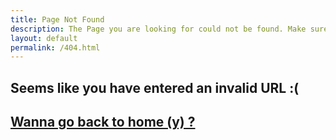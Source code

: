 ```yaml
---
title: Page Not Found
description: The Page you are looking for could not be found. Make sure you have entered the correct URL.
layout: default
permalink: /404.html
---
```


## Seems like you have entered an invalid URL :( 
## [Wanna go back to home (y) ?](/)

